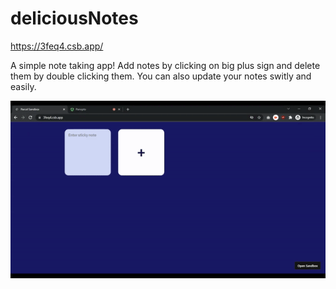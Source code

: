 # deliciousNotes


https://3feq4.csb.app/


A simple note taking app! Add notes by clicking on big plus sign and delete them by double clicking them. You can also update your notes switly and easily.

![Nice Demo](./demo.gif)
